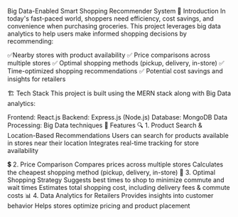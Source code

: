 Big Data-Enabled Smart Shopping Recommender System
📌 Introduction
In today's fast-paced world, shoppers need efficiency, cost savings, and convenience when purchasing groceries. This project leverages big data analytics to help users make informed shopping decisions by recommending:

✅Nearby stores with product availability
✅ Price comparisons across multiple stores
✅ Optimal shopping methods (pickup, delivery, in-store)
✅ Time-optimized shopping recommendations
✅ Potential cost savings and insights for retailers

🏗️ Tech Stack
This project is built using the MERN stack along with Big Data analytics:

Frontend: React.js
Backend: Express.js (Node.js)
Database: MongoDB
Data Processing: Big Data techniques
📂 Features
🔍 1. Product Search & Location-Based Recommendations
Users can search for products available in stores near their location
Integrates real-time tracking for store availability

💲 2. Price Comparison
Compares prices across multiple stores
Calculates the cheapest shopping method (pickup, delivery, in-store)
🚚 3. Optimal Shopping Strategy
Suggests best times to shop to minimize commute and wait times
Estimates total shopping cost, including delivery fees & commute costs
📊 4. Data Analytics for Retailers
Provides insights into customer behavior
Helps stores optimize pricing and product placement
